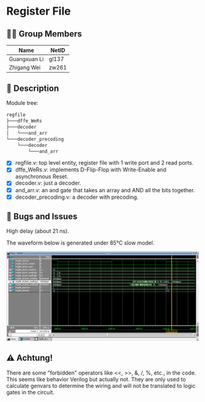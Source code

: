 # Register File

## 👨‍💻 Group Members

|Name|NetID|
|---|---|
|Guangxuan Li|gl137|
|Zhigang Wei|zw261|

## 📝 Description

Module tree:

```
regfile
├───dffe_WeRs
├───decoder
│   └───and_arr
└───decoder_precoding
    └───decoder
        └───and_arr
```

- [x] regfile.v: top level entity, register file with 1 write port and 2 read ports.
- [x] dffe_WeRs.v: implements D-Flip-Flop with Write-Enable and asynchronous Reset.
- [x] decoder.v: just a decoder.
- [x] and_arr.v: an and gate that takes an array and AND all the bits together.
- [x] decoder_precoding.v: a decoder with precoding.

## 🐞 Bugs and Issues

High delay (about 21 ns).

The waveform below is generated under 85℃ slow model.

![image-20211006121717117](./README.assets/image-20211006121717117.png)

## ⚠️ Achtung!

There are some "forbidden" operators like <<, >>, &, /, %, etc., in the code. This seems like behavior Verilog but actually not. They are only used to calculate genvars to determine the wiring and will not be translated to logic gates in the circuit.

